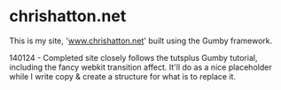 chrishatton.net
===============

This is my site, 'www.chrishatton.net'  built using the Gumby framework.

140124 - Completed site closely follows the tutsplus Gumby tutorial,
 including the fancy webkit transition affect. It'll do as a nice
placeholder while I write copy & create a structure for what is to
replace it.
